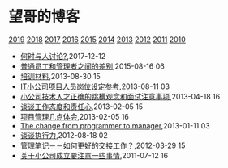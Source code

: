 # 望哥的博客
 [2019](/2019/)
 [2018](/2018/)
 [2017](/2017/)
 [2016](/2016/)
 [2015](/2015/)
 [2014](/2014/)
 [2013](/2013/)
 [2012](/2012/)
 [2011](/2011/)
 [2010](/2010/)

* [何时与人讨论?](/2017/2017-12-12-discuss-with-others),2017-12-12
* [普通员工和管理者之间的差别](/2015/2015-08-16-diff-between-employee-and-manager),2015-08-16 06
* [培训材料](/2013/2013-08-30-how-to-be-a-good-programmer),2013-08-30 15
* [IT小公司项目人员岗位设定参考](/2013/2013-08-11-jobs-for-little-company),2013-08-11 03
* [小公司技术人才正确的跳槽观念和面试注意事项](/2013/2013-04-18-notice-tips-when-job-hopping),2013-04-18 16
* [谈谈工作态度和责任心](/2013/2013-02-05-responsibility-and-attibute),2013-02-05 15
* [项目管理几点体会](/2013/2013-02-05-experience-of-project-management),2013-02-05 16
* [The change from programmer to manager](/2013/2013-01-11-the-change-from-programmer-to-manager),2013-01-11 03
* [谈谈执行力](/2012/2012-08-18-about-execution),2012-08-18 02
* [管理笔记－－如何更好的交接工作？](/2012/2012-03-29-how-to-hand-over-and-take-over-work),2012-03-29 15
* [关于小公司成立要注意一些事情](/2011/2011-07-12-tips_should_noticed_when_building_little_company),2011-07-12 16
